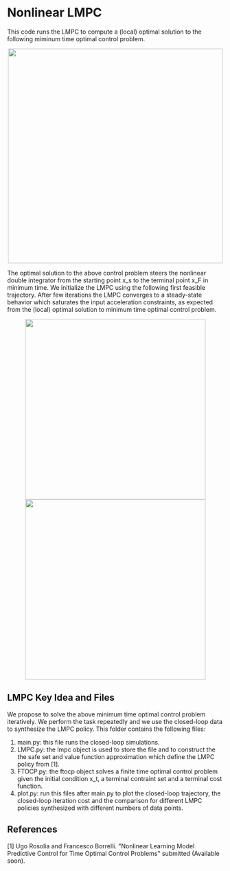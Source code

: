 # Nonlinear LMPC

This code runs the LMPC to compute a (local) optimal solution to the following miminum time optimal control problem.

<p align="center">
<img src="https://github.com/urosolia/LMPC/blob/master/NonlinearLMPC/NonlinearDoubleIntegrator_ConvexSafeSet/readmeFigures/minimumTimeProblem.png" width="500" />
</p>

The optimal solution to the above control problem steers the nonlinear double integrator from the starting point x_s to the terminal point x_F in minimum time. We initialize the LMPC using the following first feasible trajectory. After few iterations the LMPC converges to a steady-state behavior which saturates the input acceleration constraints, as expected from the (local) optimal solution to minimum time optimal control problem.

<p align="center">
<img src="https://github.com/urosolia/LMPC/blob/master/NonlinearLMPC/NonlinearDoubleIntegrator_ConvexSafeSet/readmeFigures/closedLoopTrajectory.png" width="420" />
<img src="https://github.com/urosolia/LMPC/blob/master/NonlinearLMPC/NonlinearDoubleIntegrator_ConvexSafeSet/readmeFigures/inputAtConvergence.png" width="420" />
</p>

## LMPC Key Idea and Files

We propose to solve the above minimum time optimal control problem iteratively. We perform the task repeatedly and we use the closed-loop data to synthesize the LMPC policy. This folder contains the following files:

1) main.py: this file runs the closed-loop simulations.
2) LMPC.py: the lmpc object is used to store the file and to construct the the safe set and value function approximation which define the LMPC policy from [1].
3) FTOCP.py: the ftocp object solves a finite time optimal control problem given the initial condition x_t, a terminal contraint set and a terminal cost function.
4) plot.py: run this files after main.py to plot the closed-loop trajectory, the closed-loop iteration cost and the comparison for different LMPC policies synthesized with different numbers of data points.

## References

[1] Ugo Rosolia and Francesco Borrelli. "Nonlinear  Learning  Model  Predictive  Control  for Time  Optimal  Control  Problems" submitted (Available soon).
